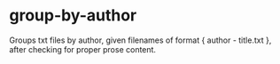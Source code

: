 # group-by-author
Groups txt files by author, given filenames of format { author - title.txt }, after checking for proper prose content.
